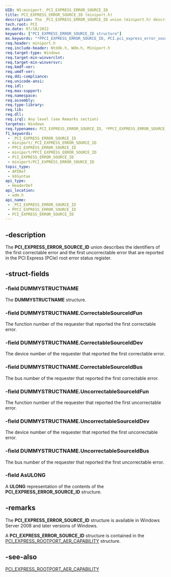 ```yaml
---
UID: NS:miniport._PCI_EXPRESS_ERROR_SOURCE_ID
title: PCI_EXPRESS_ERROR_SOURCE_ID (miniport.h)
description: The _PCI_EXPRESS_ERROR_SOURCE_ID union (miniport.h) describes the IDs of the first correctable and first uncorrectable error in the error status register.
tech.root: PCI
ms.date: 07/18/2022
keywords: ["PCI_EXPRESS_ERROR_SOURCE_ID structure"]
ms.keywords: "*PPCI_EXPRESS_ERROR_SOURCE_ID, PCI.pci_express_error_source_id, PCI_EXPRESS_ERROR_SOURCE_ID, PCI_EXPRESS_ERROR_SOURCE_ID union [Buses], PPCI_EXPRESS_ERROR_SOURCE_ID, PPCI_EXPRESS_ERROR_SOURCE_ID union pointer [Buses], _PCI_EXPRESS_ERROR_SOURCE_ID, pci_struct_f111f61b-46a0-450d-bbce-172f125a6903.xml, wdm/PCI_EXPRESS_ERROR_SOURCE_ID, wdm/PPCI_EXPRESS_ERROR_SOURCE_ID"
req.header: miniport.h
req.include-header: Ntddk.h, Wdm.h, Miniport.h
req.target-type: Windows
req.target-min-winverclnt: 
req.target-min-winversvr: 
req.kmdf-ver: 
req.umdf-ver: 
req.ddi-compliance: 
req.unicode-ansi: 
req.idl: 
req.max-support: 
req.namespace: 
req.assembly: 
req.type-library: 
req.lib: 
req.dll: 
req.irql: Any level (see Remarks section)
targetos: Windows
req.typenames: PCI_EXPRESS_ERROR_SOURCE_ID, *PPCI_EXPRESS_ERROR_SOURCE_ID
f1_keywords:
 - _PCI_EXPRESS_ERROR_SOURCE_ID
 - miniport/_PCI_EXPRESS_ERROR_SOURCE_ID
 - PPCI_EXPRESS_ERROR_SOURCE_ID
 - miniport/PPCI_EXPRESS_ERROR_SOURCE_ID
 - PCI_EXPRESS_ERROR_SOURCE_ID
 - miniport/PCI_EXPRESS_ERROR_SOURCE_ID
topic_type:
 - APIRef
 - kbSyntax
api_type:
 - HeaderDef
api_location:
 - wdm.h
api_name:
 - _PCI_EXPRESS_ERROR_SOURCE_ID
 - PPCI_EXPRESS_ERROR_SOURCE_ID
 - PCI_EXPRESS_ERROR_SOURCE_ID
---
```


## -description

The **PCI_EXPRESS_ERROR_SOURCE_ID** union describes the identifiers of the first correctable error and the first uncorrectable error that are reported in the PCI Express (PCIe) root error status register.

## -struct-fields

### -field DUMMYSTRUCTNAME

The **DUMMYSTRUCTNAME** structure.

### -field DUMMYSTRUCTNAME.CorrectableSourceIdFun

The function number of the requester that reported the first correctable error.

### -field DUMMYSTRUCTNAME.CorrectableSourceIdDev

The device number of the requester that reported the first correctable error.

### -field DUMMYSTRUCTNAME.CorrectableSourceIdBus

The bus number of the requester that reported the first correctable error.

### -field DUMMYSTRUCTNAME.UncorrectableSourceIdFun

The function number of the requester that reported the first uncorrectable error.

### -field DUMMYSTRUCTNAME.UncorrectableSourceIdDev

The device number of the requester that reported the first uncorrectable error.

### -field DUMMYSTRUCTNAME.UncorrectableSourceIdBus

The bus number of the requester that reported the first uncorrectable error.

### -field AsULONG

A **ULONG** representation of the contents of the **PCI_EXPRESS_ERROR_SOURCE_ID** structure.

## -remarks

The **PCI_EXPRESS_ERROR_SOURCE_ID** structure is available in Windows Server 2008 and later versions of Windows.

A **PCI_EXPRESS_ERROR_SOURCE_ID** structure is contained in the [PCI_EXPRESS_ROOTPORT_AER_CAPABILITY](../wdm/ns-wdm-_pci_express_rootport_aer_capability.md) structure.

## -see-also

[PCI_EXPRESS_ROOTPORT_AER_CAPABILITY](../wdm/ns-wdm-_pci_express_rootport_aer_capability.md)